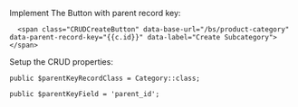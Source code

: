 

Implement The Button with parent record key:

      <span class="CRUDCreateButton" data-base-url="/bs/product-category" data-parent-record-key="{{c.id}}" data-label="Create Subcategory"> </span>

Setup the CRUD properties:

    public $parentKeyRecordClass = Category::class;

    public $parentKeyField = 'parent_id';

